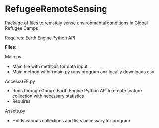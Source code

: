 # RefugeeRemoteSensing

Package of files to remotely sense environmental conditions in Global Refugee Camps

Requires: Earth Engine Python API


**Files:**

Main.py
* Main file with methods for data input, 
* Main method within main.py runs program and locally downloads csv 

AccessGEE.py
* Runs through Google Earth Engine Python API to create feature collection with necessary statistics
* Requires 

Assets.py
* Holds various collections and lists necessary for program
